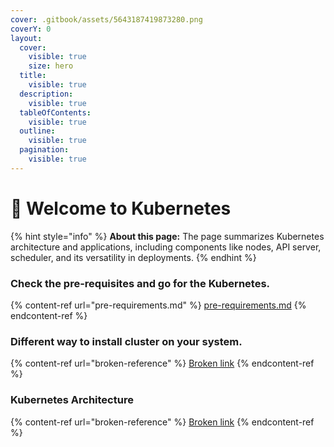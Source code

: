 ```yaml
---
cover: .gitbook/assets/5643187419873280.png
coverY: 0
layout:
  cover:
    visible: true
    size: hero
  title:
    visible: true
  description:
    visible: true
  tableOfContents:
    visible: true
  outline:
    visible: true
  pagination:
    visible: true
---
```


# 👋 Welcome to Kubernetes

{% hint style="info" %}
**About this page:** The page summarizes Kubernetes architecture and applications, including components like nodes, API server, scheduler, and its versatility in deployments.
{% endhint %}



### Check the pre-requisites and go for the Kubernetes.

{% content-ref url="pre-requirements.md" %}
[pre-requirements.md](pre-requirements.md)
{% endcontent-ref %}



### Different way to install cluster on your system.

{% content-ref url="broken-reference" %}
[Broken link](broken-reference)
{% endcontent-ref %}



### Kubernetes Architecture

{% content-ref url="broken-reference" %}
[Broken link](broken-reference)
{% endcontent-ref %}

